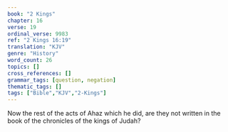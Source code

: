 ```yaml
---
book: "2 Kings"
chapter: 16
verse: 19
ordinal_verse: 9983
ref: "2 Kings 16:19"
translation: "KJV"
genre: "History"
word_count: 26
topics: []
cross_references: []
grammar_tags: [question, negation]
thematic_tags: []
tags: ["Bible","KJV","2-Kings"]
---
```

Now the rest of the acts of Ahaz which he did, are they not written in the book of the chronicles of the kings of Judah?
